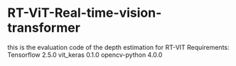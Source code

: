 # RT-ViT-Real-time-vision-transformer
this is the evaluation code of the depth estimation for RT-VIT 
Requirements:
Tensorflow 2.5.0
vit_keras 0.1.0
opencv-python 4.0.0

